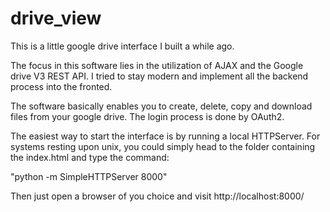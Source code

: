 # drive_view

This is a little google drive interface I built a while ago. 

The focus in this software lies in the utilization of AJAX and the Google drive V3 REST API. I tried to stay modern and implement all the backend process into the fronted. 

The software basically enables you to create, delete, copy and download files from your google drive. 
The login process is done by OAuth2. 

The easiest way to start the interface is by running a local HTTPServer. 
For systems resting upon unix, you could simply head to the folder containing the index.html and type the command:

"python -m SimpleHTTPServer 8000"

Then just open a browser of you choice and visit http://localhost:8000/

